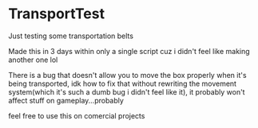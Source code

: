 # TransportTest
Just testing some transportation belts

Made this in 3 days within only a single script cuz i didn't feel like making another one lol

There is a bug that doesn't allow you to move the box properly when it's being transported, idk how to fix that without rewriting the movement system(which it's such a dumb bug i didn't feel like it), it probably won't affect stuff on gameplay...probably

feel free to use this on comercial projects
